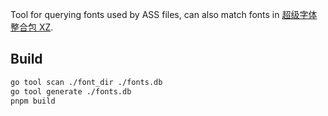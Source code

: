 Tool for querying fonts used by ASS files, can also match fonts in [超级字体整合包 XZ](https://vcb-s.com/archives/1114).

## Build

```bash
go tool scan ./font_dir ./fonts.db
go tool generate ./fonts.db
pnpm build
```
